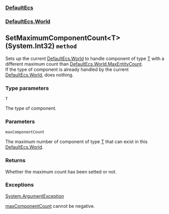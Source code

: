 ### [DefaultEcs](./DefaultEcs 'DefaultEcs')
### [DefaultEcs.World](./DefaultEcs-World 'DefaultEcs.World')
## SetMaximumComponentCount&lt;T&gt;(System.Int32) `method`
Sets up the current [DefaultEcs.World](./DefaultEcs-World 'DefaultEcs.World') to handle component of type [T](./DefaultEcs-World-SetMaximumComponentCount-T-(System-Int32)#T 'T') with a different maximum count than [DefaultEcs.World.MaxEntityCount](./DefaultEcs-World-MaxEntityCount 'DefaultEcs.World.MaxEntityCount').<br/>If the type of component is already handled by the current [DefaultEcs.World](./DefaultEcs-World 'DefaultEcs.World'), does nothing.
### Type parameters

<a name='DefaultEcs-World-SetMaximumComponentCount-T-(System-Int32)-T'></a>
`T`

The type of component.
### Parameters

<a name='DefaultEcs-World-SetMaximumComponentCount-T-(System-Int32)-maxComponentCount'></a>
`maxComponentCount`

The maximum number of component of type [T](./DefaultEcs-World-SetMaximumComponentCount-T-(System-Int32)#T 'T') that can exist in this [DefaultEcs.World](./DefaultEcs-World 'DefaultEcs.World').
### Returns
Whether the maximum count has been setted or not.
### Exceptions

[System.ArgumentException](https://docs.microsoft.com/en-us/dotnet/api/System.ArgumentException 'System.ArgumentException')

[maxComponentCount](#DefaultEcs-World-SetMaximumComponentCount-T-(System-Int32)-maxComponentCount 'DefaultEcs.World.SetMaximumComponentCount&lt;T&gt;(System.Int32).maxComponentCount') cannot be negative.
